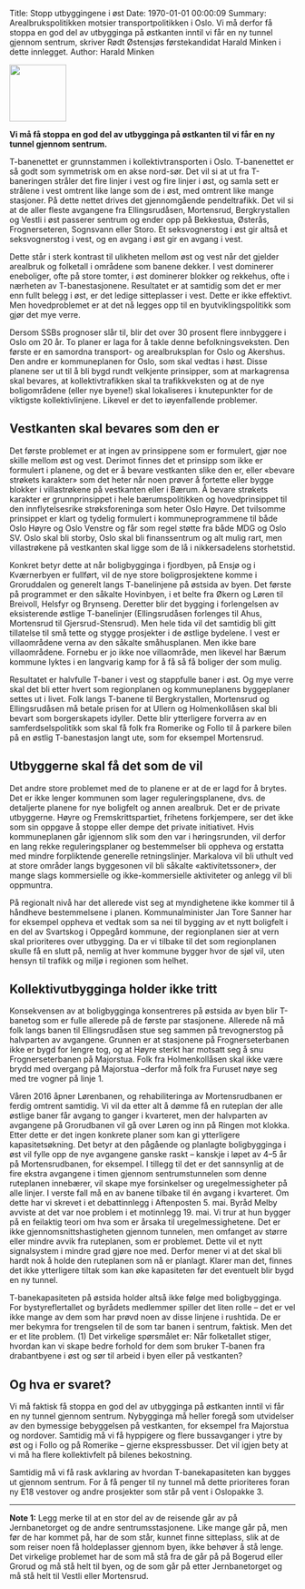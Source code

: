 Title: Stopp utbyggingene i øst
Date: 1970-01-01 00:00:09
Summary: Arealbrukspolitikken motsier transportpolitikken i Oslo. Vi må derfor få stoppa en god del av utbygginga på østkanten inntil vi får en ny tunnel gjennom sentrum, skriver Rødt Østensjøs førstekandidat Harald Minken i dette innlegget.
Author: Harald Minken

<img width="100px" src="{static}/images/medlemmer/harald.jpg" class="left"/>

**Vi må få stoppa en god del av utbygginga på østkanten til vi får en ny tunnel gjennom sentrum.**

T-banenettet er grunnstammen i kollektivtransporten i Oslo. T-banenettet er så godt som symmetrisk om en akse nord-sør. Det vil si at ut fra T-baneringen stråler det fire linjer i vest og fire linjer i øst, og samla sett er strålene i vest omtrent like lange som de i øst, med omtrent like mange stasjoner. På dette nettet drives det gjennomgående pendeltrafikk. Det vil si at de aller fleste avgangene fra Ellingsrudåsen, Mortensrud, Bergkrystallen og Vestli i øst passerer sentrum og ender opp på Bekkestua, Østerås, Frognerseteren, Sognsvann eller Storo. Et seksvognerstog i øst gir altså et seksvognerstog i vest, og en avgang i øst gir en avgang i vest.

Dette står i sterk kontrast til ulikheten mellom øst og vest når det gjelder arealbruk og folketall i områdene som banene dekker. I vest dominerer eneboliger, ofte på store tomter, i øst dominerer blokker og rekkehus, ofte i nærheten av T-banestasjonene. Resultatet er at samtidig som det er mer enn fullt belegg i øst, er det ledige sitteplasser i vest. Dette er ikke effektivt. Men hovedproblemet er at det nå legges opp til en byutviklingspolitikk som gjør det mye verre.

Dersom SSBs prognoser slår til, blir det over 30 prosent flere innbyggere i Oslo om 20 år. To planer er laga for å takle denne befolkningsveksten. Den første er en samordna transport- og arealbruksplan for Oslo og Akershus. Den andre er kommuneplanen for Oslo, som skal vedtas i høst. Disse planene ser ut til å bli bygd rundt velkjente prinsipper, som at markagrensa skal bevares, at kollektivtrafikken skal ta trafikkveksten og at de nye boligområdene (eller nye byene!) skal lokaliseres i knutepunkter for de viktigste kollektivlinjene. Likevel er det to iøyenfallende problemer.

## Vestkanten skal bevares som den er

Det første problemet er at ingen av prinsippene som er formulert, gjør noe skille mellom øst og vest. Derimot finnes det et prinsipp som ikke er formulert i planene, og det er å bevare vestkanten slike den er, eller «bevare strøkets karakter» som det heter når noen prøver å fortette eller bygge blokker i villastrøkene på vestkanten eller i Bærum. Å bevare strøkets karakter er grunnprinsippet i hele bærumspolitikken og hovedprinsippet til den innflytelsesrike strøksforeninga som heter Oslo Høyre. Det tvilsomme prinsippet er klart og tydelig formulert i kommuneprogrammene til både Oslo Høyre og Oslo Venstre og får som regel støtte fra både MDG og Oslo SV. Oslo skal bli storby, Oslo skal bli finanssentrum og alt mulig rart, men villastrøkene på vestkanten skal ligge som de lå i nikkersadelens storhetstid.

Konkret betyr dette at når boligbygginga i fjordbyen, på Ensjø og i Kværnerbyen er fullført, vil de nye store boligprosjektene komme i Groruddalen og generelt langs T-banelinjene på østsida av byen. Det første på programmet er den såkalte Hovinbyen, i et belte fra Økern og Løren til Breivoll, Helsfyr og Brynseng. Deretter blir det bygging i forlengelsen av eksisterende østlige T-banelinjer (Ellingsrudåsen forlenges til Ahus, Mortensrud til Gjersrud-Stensrud). Men hele tida vil det samtidig bli gitt tillatelse til små tette og stygge prosjekter i de østlige bydelene. I vest er villaområdene verna av den såkalte småhusplanen. Men ikke bare villaområdene. Fornebu er jo ikke noe villaområde, men likevel har Bærum kommune lyktes i en langvarig kamp for å få så få boliger der som mulig.

Resultatet er halvfulle T-baner i vest og stappfulle baner i øst. Og mye verre skal det bli etter hvert som regionplanen og kommuneplanens byggeplaner settes ut i livet. Folk langs T-banene til Bergkrystallen, Mortensrud og Ellingsrudåsen må betale prisen for at Ullern og Holmenkollåsen skal bli bevart som borgerskapets idyller. Dette blir ytterligere forverra av en samferdselspolitikk som skal få folk fra Romerike og Follo til å parkere bilen på en østlig T-banestasjon langt ute, som for eksempel Mortensrud.

## Utbyggerne skal få det som de vil

Det andre store problemet med de to planene er at de er lagd for å brytes. Det er ikke lenger kommunen som lager reguleringsplanene, dvs. de detaljerte planene for nye boligfelt og annen arealbruk. Det er de private utbyggerne. Høyre og Fremskrittspartiet, frihetens forkjempere, ser det ikke som sin oppgave å stoppe eller dempe det private initiativet. Hvis kommuneplanen går igjennom slik som den var i høringsrunden, vil derfor en lang rekke reguleringsplaner og bestemmelser bli oppheva og erstatta med mindre forpliktende generelle retningslinjer. Markalova vil bli uthult ved at store områder langs byggesonen vil bli såkalte «aktivitetssoner», der mange slags kommersielle og ikke-kommersielle aktiviteter og anlegg vil bli oppmuntra.

På regionalt nivå har det allerede vist seg at myndighetene ikke kommer til å håndheve bestemmelsene i planen. Kommunalminister Jan Tore Sanner har for eksempel oppheva et vedtak som sa nei til bygging av et nytt boligfelt i en del av Svartskog i Oppegård kommune, der regionplanen sier at vern skal prioriteres over utbygging. Da er vi tilbake til det som regionplanen skulle få en slutt på, nemlig at hver kommune bygger hvor de sjøl vil, uten hensyn til trafikk og miljø i regionen som helhet. 

## Kollektivutbygginga holder ikke tritt

Konsekvensen av at boligbygginga konsentreres på østsida av byen blir T-banetog som er fulle allerede på de første par stasjonene. Allerede nå må folk langs banen til Ellingsrudåsen stue seg sammen på trevognerstog på halvparten av avgangene. Grunnen er at stasjonene på Frognerseterbanen ikke er bygd for lengre tog, og at Høyre sterkt har motsatt seg å snu Frognerseterbanen på Majorstua. Folk fra Holmenkollåsen skal ikke være brydd med overgang på Majorstua –derfor må folk fra Furuset nøye seg med tre vogner på linje 1.

Våren 2016 åpner Lørenbanen, og rehabiliteringa av Mortensrudbanen er ferdig omtrent samtidig. Vi vil da etter alt å dømme få en ruteplan der alle østlige baner får avgang to ganger i kvarteret, men der halvparten av avgangene på Grorudbanen vil gå over Løren og inn på Ringen mot klokka. Etter dette er det ingen konkrete planer som kan gi ytterligere kapasitetsøkning. Det betyr at den pågående og planlagte boligbygginga i øst vil fylle opp de nye avgangene ganske raskt – kanskje i løpet av 4–5 år på Mortensrudbanen, for eksempel. I tillegg til det er det sannsynlig at de fire ekstra avgangene i timen gjennom sentrumstunnelen som denne ruteplanen innebærer, vil skape mye forsinkelser og uregelmessigheter på alle linjer. I verste fall må en av banene tilbake til én avgang i kvarteret. Om dette har vi skrevet i et debattinnlegg i Aftenposten 5. mai. Byråd Melby avviste at det var noe problem i et motinnlegg 19. mai. Vi trur at hun bygger på en feilaktig teori om hva som er årsaka til uregelmessighetene. Det er ikke gjennomsnittshastigheten gjennom tunnelen, men omfanget av større eller mindre avvik fra ruteplanen, som er problemet. Dette vil et nytt signalsystem i mindre grad gjøre noe med. Derfor mener vi at det skal bli hardt nok å holde den ruteplanen som nå er planlagt. Klarer man det, finnes det ikke ytterligere tiltak som kan øke kapasiteten før det eventuelt blir bygd en ny tunnel.

T-banekapasiteten på østsida holder altså ikke følge med boligbygginga. For bystyreflertallet og byrådets medlemmer spiller det liten rolle – det er vel ikke mange av dem som har prøvd noen av disse linjene i rushtida. De er mer bekymra for trengselen til de som tar banen i sentrum, faktisk. Men det er et lite problem. (1) Det virkelige spørsmålet er: Når folketallet stiger, hvordan kan vi skape bedre forhold for dem som bruker T-banen fra drabantbyene i øst og sør til arbeid i byen eller på vestkanten?

## Og hva er svaret?

Vi må faktisk få stoppa en god del av utbygginga på østkanten inntil vi får en ny tunnel gjennom sentrum. Nybygginga må heller foregå som utvidelser av den bymessige bebyggelsen på vestkanten, for eksempel fra Majorstua og nordover. Samtidig må vi få hyppigere og flere bussavganger i ytre by øst og i Follo og på Romerike – gjerne ekspressbusser. Det vil igjen bety at vi må ha flere kollektivfelt på bilenes bekostning.

Samtidig må vi få rask avklaring av hvordan T-banekapasiteten kan bygges ut gjennom sentrum. For å få penger til ny tunnel må dette prioriteres foran ny E18 vestover og andre prosjekter som står på vent i Oslopakke 3.   

<hr> 

**Note 1:** Legg merke til at en stor del av de reisende går av på Jernbanetorget og de andre sentrumsstasjonene. Like mange går på, men før de har kommet på, har de som står, kunnet finne sitteplass, slik at de som reiser noen få holdeplasser gjennom byen, ikke behøver å stå lenge. Det virkelige problemet har de som må stå fra de går på på Bogerud eller Grorud og må stå helt til byen, og de som går på etter Jernbanetorget og må stå helt til Vestli eller Mortensrud. 
